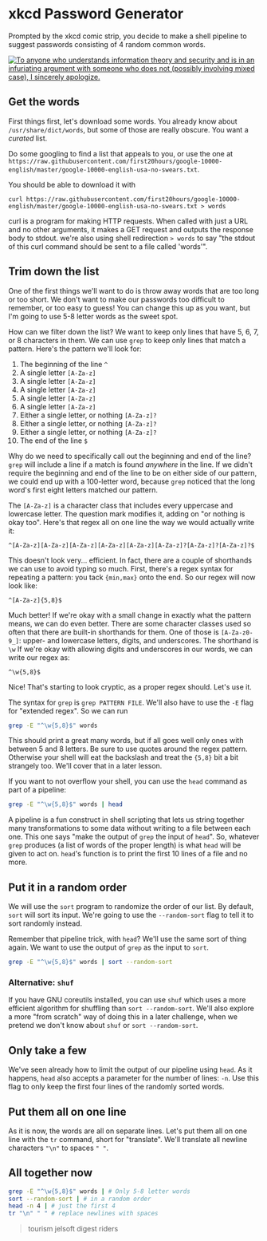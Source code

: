 # xkcd Password Generator

Prompted by the xkcd comic strip, you decide to make a shell pipeline to suggest passwords consisting of 4 random common words.

<a href="https://xkcd.com/936/">
  <img title="To anyone who understands information theory and security and is in an infuriating argument with someone who does not (possibly involving mixed case), I sincerely apologize." src="https://imgs.xkcd.com/comics/password_strength.png">
</a>

## Get the words

First things first, let's download some words. You already know about `/usr/share/dict/words`, but some of those are really obscure. You want a _curated_ list.

Do some googling to find a list that appeals to you, or use the one at `https://raw.githubusercontent.com/first20hours/google-10000-english/master/google-10000-english-usa-no-swears.txt`.

You should be able to download it with

```
curl https://raw.githubusercontent.com/first20hours/google-10000-english/master/google-10000-english-usa-no-swears.txt > words
```

curl is a program for making HTTP requests. When called with just a URL and no other arguments, it makes a GET request and outputs the response body to stdout. we're also using shell redirection `> words` to say "the stdout of this curl command should be sent to a file called 'words'".

## Trim down the list

One of the first things we'll want to do is throw away words that are too long or too short. We don't want to make our passwords too difficult to remember, or too easy to guess! You can change this up as you want, but I'm going to use 5-8 letter words as the sweet spot.

How can we filter down the list? We want to keep only lines that have 5, 6, 7, or 8 characters in them. We can use `grep` to keep only lines that match a pattern. Here's the pattern we'll look for:

1. The beginning of the line `^`
2. A single letter `[A-Za-z]`
3. A single letter `[A-Za-z]`
4. A single letter `[A-Za-z]`
5. A single letter `[A-Za-z]`
6. A single letter `[A-Za-z]`
8. Either a single letter, or nothing `[A-Za-z]?`
9. Either a single letter, or nothing `[A-Za-z]?`
10. Either a single letter, or nothing `[A-Za-z]?`
11. The end of the line `$`

Why do we need to specifically call out the beginning and end of the line? `grep` will include a line if a match is found _anywhere_ in the line. If we didn't require the beginning and end of the line to be on either side of our pattern, we could end up with a 100-letter word, because `grep` noticed that the long word's first eight letters matched our pattern.

The `[A-Za-z]` is a character class that includes every uppercase and lowercase letter. The question mark modifies it, adding on "or nothing is okay too". Here's that regex all on one line the way we would actually write it:

```
^[A-Za-z][A-Za-z][A-Za-z][A-Za-z][A-Za-z][A-Za-z]?[A-Za-z]?[A-Za-z]?$
```

This doesn't look very... efficient. In fact, there are a couple of shorthands we can use to avoid typing so much. First, there's a regex syntax for repeating a pattern: you tack `{min,max}` onto the end. So our regex will now look like:

```
^[A-Za-z]{5,8}$
```

Much better! If we're okay with a small change in exactly what the pattern means, we can do even better. There are some character classes used so often that there are built-in shorthands for them. One of those is `[A-Za-z0-9_]`: upper- and lowercase letters, digits, and underscores. The shorthand is `\w` If we're okay with allowing digits and underscores in our words, we can write our regex as:

```
^\w{5,8}$
```

Nice! That's starting to look cryptic, as a proper regex should. Let's use it.

The syntax for `grep` is `grep PATTERN FILE`. We'll also have to use the `-E` flag for "extended regex". So we can run

```bash
grep -E "^\w{5,8}$" words
```

This should print a great many words, but if all goes well only ones with between 5 and 8 letters. Be sure to use quotes around the regex pattern. Otherwise your shell will eat the backslash and treat the `{5,8}` bit a bit strangely too. We'll cover that in a later lesson.

If you want to not overflow your shell, you can use the `head` command as part of a pipeline:

```bash
grep -E "^\w{5,8}$" words | head
```

A pipeline is a fun construct in shell scripting that lets us string together many transformations to some data without writing to a file between each one. This one says "make the output of `grep` the input of `head`". So, whatever `grep` produces (a list of words of the proper length) is what `head` will be given to act on. `head`'s function is to print the first 10 lines of a file and no more.

## Put it in a random order

We will use the `sort` program to randomize the order of our list. By default, `sort` will sort its input. We're going to use the `--random-sort` flag to tell it to sort randomly instead.

Remember that pipeline trick, with `head`? We'll use the same sort of thing again. We want to use the output of `grep` as the input to `sort`.

```bash
grep -E "^\w{5,8}$" words | sort --random-sort
```

### Alternative: `shuf`

If you have GNU coreutils installed, you can use `shuf` which uses a more efficient algorithm for shuffling than `sort --random-sort`. We'll also explore a more "from scratch" way of doing this in a later challenge, when we pretend we don't know about `shuf` or `sort --random-sort`.

## Only take a few

We've seen already how to limit the output of our pipeline using `head`. As it happens, `head` also accepts a parameter for the number of lines: `-n`. Use this flag to only keep the first four lines of the randomly sorted words.

## Put them all on one line

As it is now, the words are all on separate lines. Let's put them all on one line with the `tr` command, short for "translate". We'll translate all newline characters `"\n"` to spaces `" "`.

## All together now

```bash
grep -E "^\w{5,8}$" words | # Only 5-8 letter words
sort --random-sort | # in a random order
head -n 4 | # just the first 4
tr "\n" " " # replace newlines with spaces
```

> tourism jelsoft digest riders